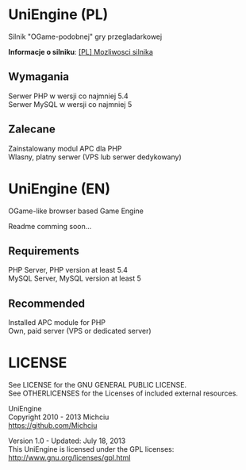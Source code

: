 UniEngine (PL)
==============

Silnik "OGame-podobnej" gry przegladarkowej  

**Informacje o silniku**:
[[PL] Mozliwosci silnika](https://github.com/Michciu/UniEngine/wiki/%5BPL%5D-Mo%C5%BCliwo%C5%9Bci-silnika)

Wymagania
---------
Serwer PHP w wersji co najmniej 5.4  
Serwer MySQL w wersji co najmniej 5

Zalecane
--------
Zainstalowany modul APC dla PHP  
Wlasny, platny serwer (VPS lub serwer dedykowany)

UniEngine (EN)
==============

OGame-like browser based Game Engine  

Readme comming soon...

Requirements
------------
PHP Server, PHP version at least 5.4  
MySQL Server, MySQL version at least 5

Recommended
-----------
Installed APC module for PHP  
Own, paid server (VPS or dedicated server)

LICENSE
=======

See LICENSE for the GNU GENERAL PUBLIC LICENSE.  
See OTHERLICENSES for the Licenses of included external resources.  

UniEngine  
Copyright 2010 - 2013 Michciu  
https://github.com/Michciu  

Version 1.0 - Updated: July 18, 2013  
This UniEngine is licensed under the GPL licenses:  
  http://www.gnu.org/licenses/gpl.html
